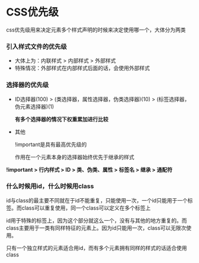 # CSS优先级

css优先级用来决定元素多个样式声明的时候来决定使用哪一个，大体分为两类  

### 引入样式文件的优先级

- 大体上为：内联样式 > 内部样式 > 外部样式  
- 特殊情况：外部样式在内部样式后面的话，会使用外部样式  

### 选择器的优先级

- ID选择器(100) > (类选择器，属性选择器，伪类选择器)(10) > (标签选择器，伪元素选择器)(1) 

  **有多个选择器的情况下权重累加进行比较**

- 其他

  !important是具有最高优先级的

  作用在一个元素本身的选择器始终优先于继承的样式

**!important > 行内样式 > ID > 类、伪类、属性 > 标签名 > 继承 > 通配符**



### 什么时候用id，什么时候用class

id与class的最主要不同就在于id不能重复，只能使用一次，一个id只能用于一个标签。而class可以重复使用，同一个class可以定义在多个标签上

id用于特殊的标签上，因为这个部分就这么一个，没有与其他的地方重复的。而class主要用于一类有同样特征的元素上。因为id只能用一次，class可以无限次使用。

只有一个独立样式的元素适合用id，而有多个元素拥有同样的样式的话适合使用class